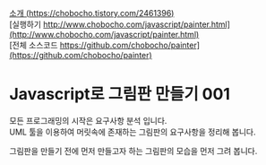 [소개 (https://chobocho.tistory.com/2461396)](https://chobocho.tistory.com/2461396)  
[실행하기 http://www.chobocho.com/javascript/painter.html](http://www.chobocho.com/javascript/painter.html)  
[전체 소스코드 https://github.com/chobocho/painter](https://github.com/chobocho/painter)  

# Javascript로 그림판 만들기 001

모든 프로그래밍의 시작은 요구사항 분석 입니다.  
UML 툴을 이용하여 머릿속에 존재하는 그림판의 요구사항을 정리해 봅니다.  

그림판을 만들기 전에 먼저 만들고자 하는 그림판의 모습을 먼저 그려 봅니다.  
